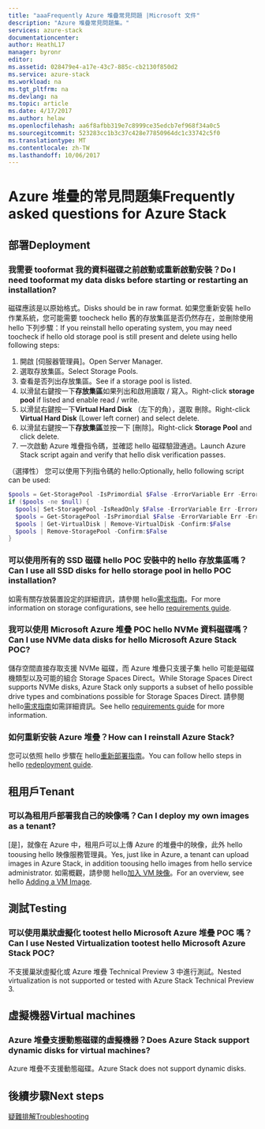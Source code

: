 ```yaml
---
title: "aaaFrequently Azure 堆疊常見問題 |Microsoft 文件"
description: "Azure 堆疊常見問題集。"
services: azure-stack
documentationcenter: 
author: HeathL17
manager: byronr
editor: 
ms.assetid: 028479e4-a17e-43c7-885c-cb2130f850d2
ms.service: azure-stack
ms.workload: na
ms.tgt_pltfrm: na
ms.devlang: na
ms.topic: article
ms.date: 4/17/2017
ms.author: helaw
ms.openlocfilehash: aa6f8afbb319e7c8999ce35edcb7ef968f34a0c5
ms.sourcegitcommit: 523283cc1b3c37c428e77850964dc1c33742c5f0
ms.translationtype: MT
ms.contentlocale: zh-TW
ms.lasthandoff: 10/06/2017
---
```

# <a name="frequently-asked-questions-for-azure-stack"></a><span data-ttu-id="6cc14-103">Azure 堆疊的常見問題集</span><span class="sxs-lookup"><span data-stu-id="6cc14-103">Frequently asked questions for Azure Stack</span></span>
## <a name="deployment"></a><span data-ttu-id="6cc14-104">部署</span><span class="sxs-lookup"><span data-stu-id="6cc14-104">Deployment</span></span>
### <a name="do-i-need-tooformat-my-data-disks-before-starting-or-restarting-an-installation"></a><span data-ttu-id="6cc14-105">我需要 tooformat 我的資料磁碟之前啟動或重新啟動安裝？</span><span class="sxs-lookup"><span data-stu-id="6cc14-105">Do I need tooformat my data disks before starting or restarting an installation?</span></span>
<span data-ttu-id="6cc14-106">磁碟應該是以原始格式。</span><span class="sxs-lookup"><span data-stu-id="6cc14-106">Disks should be in raw format.</span></span> <span data-ttu-id="6cc14-107">如果您重新安裝 hello 作業系統，您可能需要 toocheck hello 舊的存放集區是否仍然存在，並刪除使用 hello 下列步驟：</span><span class="sxs-lookup"><span data-stu-id="6cc14-107">If you reinstall hello operating system, you may need toocheck if hello old storage pool is still present and delete using hello following steps:</span></span>

1. <span data-ttu-id="6cc14-108">開啟 [伺服器管理員]。</span><span class="sxs-lookup"><span data-stu-id="6cc14-108">Open Server Manager.</span></span>
2. <span data-ttu-id="6cc14-109">選取存放集區。</span><span class="sxs-lookup"><span data-stu-id="6cc14-109">Select Storage Pools.</span></span>
3. <span data-ttu-id="6cc14-110">查看是否列出存放集區。</span><span class="sxs-lookup"><span data-stu-id="6cc14-110">See if a storage pool is listed.</span></span>
4. <span data-ttu-id="6cc14-111">以滑鼠右鍵按一下**存放集區**如果列出和啟用讀取 / 寫入。</span><span class="sxs-lookup"><span data-stu-id="6cc14-111">Right-click **storage pool** if listed and enable read / write.</span></span>
5. <span data-ttu-id="6cc14-112">以滑鼠右鍵按一下**Virtual Hard Disk** （左下的角），選取 刪除。</span><span class="sxs-lookup"><span data-stu-id="6cc14-112">Right-click **Virtual Hard Disk** (Lower left corner) and select delete.</span></span>
6. <span data-ttu-id="6cc14-113">以滑鼠右鍵按一下**存放集區**並按一下 [刪除]。</span><span class="sxs-lookup"><span data-stu-id="6cc14-113">Right-click **Storage Pool** and click delete.</span></span>
7. <span data-ttu-id="6cc14-114">一次啟動 Azure 堆疊指令碼，並確認 hello 磁碟驗證通過。</span><span class="sxs-lookup"><span data-stu-id="6cc14-114">Launch Azure Stack script again and verify that hello disk verification passes.</span></span>

<span data-ttu-id="6cc14-115">（選擇性） 您可以使用下列指令碼的 hello:</span><span class="sxs-lookup"><span data-stu-id="6cc14-115">Optionally, hello following script can be used:</span></span>

```PowerShell
$pools = Get-StoragePool -IsPrimordial $False -ErrorVariable Err -ErrorAction SilentlyContinue
if ($pools -ne $null) {
  $pools| Set-StoragePool -IsReadOnly $False -ErrorVariable Err -ErrorAction SilentlyContinue
  $pools = Get-StoragePool -IsPrimordial $False -ErrorVariable Err -ErrorAction SilentlyContinue
  $pools | Get-VirtualDisk | Remove-VirtualDisk -Confirm:$False
  $pools | Remove-StoragePool -Confirm:$False
}
```

### <a name="can-i-use-all-ssd-disks-for-hello-storage-pool-in-hello-poc-installation"></a><span data-ttu-id="6cc14-116">可以使用所有的 SSD 磁碟 hello POC 安裝中的 hello 存放集區嗎？</span><span class="sxs-lookup"><span data-stu-id="6cc14-116">Can I use all SSD disks for hello storage pool in hello POC installation?</span></span>
<span data-ttu-id="6cc14-117">如需有關存放裝置設定的詳細資訊，請參閱 hello[需求指南](azure-stack-deploy.md)。</span><span class="sxs-lookup"><span data-stu-id="6cc14-117">For more information on storage configurations, see hello [requirements guide](azure-stack-deploy.md).</span></span>

### <a name="can-i-use-nvme-data-disks-for-hello-microsoft-azure-stack-poc"></a><span data-ttu-id="6cc14-118">我可以使用 Microsoft Azure 堆疊 POC hello NVMe 資料磁碟嗎？</span><span class="sxs-lookup"><span data-stu-id="6cc14-118">Can I use NVMe data disks for hello Microsoft Azure Stack POC?</span></span>
<span data-ttu-id="6cc14-119">儲存空間直接存取支援 NVMe 磁碟，而 Azure 堆疊只支援子集 hello 可能是磁碟機類型以及可能的組合 Storage Spaces Direct。</span><span class="sxs-lookup"><span data-stu-id="6cc14-119">While Storage Spaces Direct supports NVMe disks, Azure Stack only supports a subset of hello possible drive types and combinations possible for Storage Spaces Direct.</span></span>  <span data-ttu-id="6cc14-120">請參閱 hello[需求指南](azure-stack-deploy.md)如需詳細資訊。</span><span class="sxs-lookup"><span data-stu-id="6cc14-120">See hello [requirements guide](azure-stack-deploy.md) for more information.</span></span> 

### <a name="how-can-i-reinstall-azure-stack"></a><span data-ttu-id="6cc14-121">如何重新安裝 Azure 堆疊？</span><span class="sxs-lookup"><span data-stu-id="6cc14-121">How can I reinstall Azure Stack?</span></span>
<span data-ttu-id="6cc14-122">您可以依照 hello 步驟在 hello[重新部署指南](azure-stack-redeploy.md)。</span><span class="sxs-lookup"><span data-stu-id="6cc14-122">You can follow hello steps in hello [redeployment guide](azure-stack-redeploy.md).</span></span>  

## <a name="tenant"></a><span data-ttu-id="6cc14-123">租用戶</span><span class="sxs-lookup"><span data-stu-id="6cc14-123">Tenant</span></span>
### <a name="can-i-deploy-my-own-images-as-a-tenant"></a><span data-ttu-id="6cc14-124">可以為租用戶部署我自己的映像嗎？</span><span class="sxs-lookup"><span data-stu-id="6cc14-124">Can I deploy my own images as a tenant?</span></span>
<span data-ttu-id="6cc14-125">[是]，就像在 Azure 中，租用戶可以上傳 Azure 的堆疊中的映像，此外 hello toousing hello 映像服務管理員。</span><span class="sxs-lookup"><span data-stu-id="6cc14-125">Yes, just like in Azure, a tenant can upload images in Azure Stack, in addition toousing hello images from hello service administrator.</span></span> <span data-ttu-id="6cc14-126">如需概觀，請參閱 hello[加入 VM 映像](azure-stack-add-vm-image.md)。</span><span class="sxs-lookup"><span data-stu-id="6cc14-126">For an overview, see hello [Adding a VM Image](azure-stack-add-vm-image.md).</span></span> 

## <a name="testing"></a><span data-ttu-id="6cc14-127">測試</span><span class="sxs-lookup"><span data-stu-id="6cc14-127">Testing</span></span>
### <a name="can-i-use-nested-virtualization-tootest-hello-microsoft-azure-stack-poc"></a><span data-ttu-id="6cc14-128">可以使用巢狀虛擬化 tootest hello Microsoft Azure 堆疊 POC 嗎？</span><span class="sxs-lookup"><span data-stu-id="6cc14-128">Can I use Nested Virtualization tootest hello Microsoft Azure Stack POC?</span></span>
<span data-ttu-id="6cc14-129">不支援巢狀虛擬化或 Azure 堆疊 Technical Preview 3 中進行測試。</span><span class="sxs-lookup"><span data-stu-id="6cc14-129">Nested virtualization is not supported or tested with Azure Stack Technical Preview 3.</span></span>

## <a name="virtual-machines"></a><span data-ttu-id="6cc14-130">虛擬機器</span><span class="sxs-lookup"><span data-stu-id="6cc14-130">Virtual machines</span></span>
### <a name="does-azure-stack-support-dynamic-disks-for-virtual-machines"></a><span data-ttu-id="6cc14-131">Azure 堆疊支援動態磁碟的虛擬機器？</span><span class="sxs-lookup"><span data-stu-id="6cc14-131">Does Azure Stack support dynamic disks for virtual machines?</span></span>
<span data-ttu-id="6cc14-132">Azure 堆疊不支援動態磁碟。</span><span class="sxs-lookup"><span data-stu-id="6cc14-132">Azure Stack does not support dynamic disks.</span></span>


## <a name="next-steps"></a><span data-ttu-id="6cc14-133">後續步驟</span><span class="sxs-lookup"><span data-stu-id="6cc14-133">Next steps</span></span>
[<span data-ttu-id="6cc14-134">疑難排解</span><span class="sxs-lookup"><span data-stu-id="6cc14-134">Troubleshooting</span></span>](azure-stack-troubleshooting.md)

